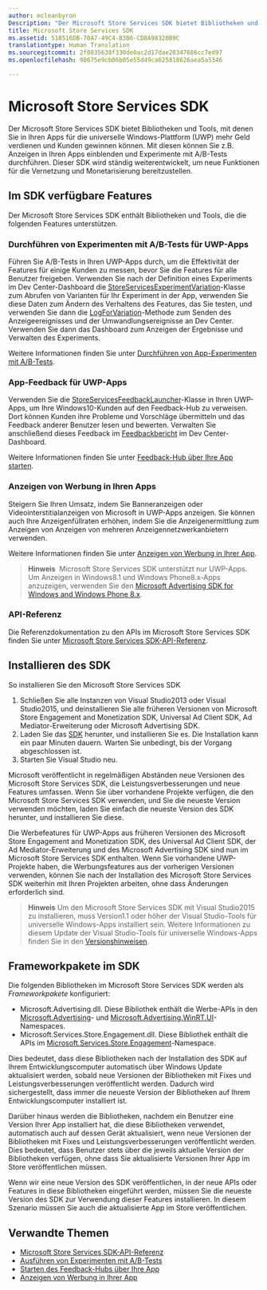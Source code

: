 ```yaml
---
author: mcleanbyron
Description: "Der Microsoft Store Services SDK bietet Bibliotheken und Tools zum Hinzufügen von Features zu Ihren Apps, mit denen Sie mehr Geld verdienen und Kunden gewinnen können."
title: Microsoft Store Services SDK
ms.assetid: 518516DB-70A7-49C4-B3B6-CD8A98320B9C
translationtype: Human Translation
ms.sourcegitcommit: 2f0835638f330de0ac2d17dae28347686cc7ed97
ms.openlocfilehash: 98675e9cb06b05e55d49ca625818626aea5a5346

---
```


# Microsoft Store Services SDK

Der Microsoft Store Services SDK bietet Bibliotheken und Tools, mit denen Sie in Ihren Apps für die universelle Windows-Plattform (UWP) mehr Geld verdienen und Kunden gewinnen können. Mit diesen können Sie z.B. Anzeigen in Ihren Apps einblenden und Experimente mit A/B-Tests durchführen. Dieser SDK wird ständig weiterentwickelt, um neue Funktionen für die Vernetzung und Monetarisierung bereitzustellen.


## Im SDK verfügbare Features

Der Microsoft Store Services SDK enthält Bibliotheken und Tools, die die folgenden Features unterstützen.

### Durchführen von Experimenten mit A/B-Tests für UWP-Apps

Führen Sie A/B-Tests in Ihren UWP-Apps durch, um die Effektivität der Features für einige Kunden zu messen, bevor Sie die Features für alle Benutzer freigeben. Verwenden Sie nach der Definition eines Experiments im Dev Center-Dashboard die [StoreServicesExperimentVariation](https://msdn.microsoft.com/library/windows/apps/microsoft.services.store.engagement.storeservicesexperimentvariation.aspx)-Klasse zum Abrufen von Varianten für Ihr Experiment in der App, verwenden Sie diese Daten zum Ändern des Verhaltens des Features, das Sie testen, und verwenden Sie dann die [LogForVariation](https://msdn.microsoft.com/library/windows/apps/microsoft.services.store.engagement.storeservicescustomeventlogger.logforvariation.aspx)-Methode zum Senden des Anzeigeereignisses und der Umwandlungsereignisse an Dev Center. Verwenden Sie dann das Dashboard zum Anzeigen der Ergebnisse und Verwalten des Experiments.

Weitere Informationen finden Sie unter [Durchführen von App-Experimenten mit A/B-Tests](run-app-experiments-with-a-b-testing.md).

### App-Feedback für UWP-Apps

Verwenden Sie die [StoreServicesFeedbackLauncher](https://msdn.microsoft.com/library/windows/apps/microsoft.services.store.engagement.storeservicesfeedbacklauncher.aspx)-Klasse in Ihren UWP-Apps, um Ihre Windows10-Kunden auf den Feedback-Hub zu verweisen. Dort können Kunden ihre Probleme und Vorschläge übermitteln und das Feedback anderer Benutzer lesen und bewerten. Verwalten Sie anschließend dieses Feedback im [Feedbackbericht](../publish/feedback-report.md) im Dev Center-Dashboard.

Weitere Informationen finden Sie unter [Feedback-Hub über Ihre App starten](launch-feedback-hub-from-your-app.md).

### Anzeigen von Werbung in Ihren Apps

Steigern Sie Ihren Umsatz, indem Sie Banneranzeigen oder Videointerstitialanzeigen von Microsoft in UWP-Apps anzeigen. Sie können auch Ihre Anzeigenfüllraten erhöhen, indem Sie die Anzeigenermittlung zum Anzeigen von Anzeigen von mehreren Anzeigennetzwerkanbietern verwenden.

Weitere Informationen finden Sie unter [Anzeigen von Werbung in Ihrer App](display-ads-in-your-app.md).

>**Hinweis**&nbsp;&nbsp;Microsoft Store Services SDK unterstützt nur UWP-Apps. Um Anzeigen in Windows8.1 und Windows Phone8.x-Apps anzuzeigen, verwenden Sie den [Microsoft Advertising SDK for Windows and Windows Phone 8.x](http://aka.ms/store-8-sdk).

### API-Referenz

Die Referenzdokumentation zu den APIs im Microsoft Store Services SDK finden Sie unter [Microsoft Store Services SDK-API-Referenz](https://msdn.microsoft.com/library/windows/apps/mt691886.aspx).

## Installieren des SDK

So installieren Sie den Microsoft Store Services SDK

1.  Schließen Sie alle Instanzen von Visual Studio2013 oder Visual Studio2015, und deinstallieren Sie alle früheren Versionen von Microsoft Store Engagement and Monetization SDK, Universal Ad Client SDK, Ad Mediator-Erweiterung oder Microsoft Advertising SDK.
2.  Laden Sie das [SDK](http://aka.ms/store-em-sdk) herunter, und installieren Sie es. Die Installation kann ein paar Minuten dauern. Warten Sie unbedingt, bis der Vorgang abgeschlossen ist.
3.  Starten Sie Visual Studio neu.

Microsoft veröffentlicht in regelmäßigen Abständen neue Versionen des Microsoft Store Services SDK, die Leistungsverbesserungen und neue Features umfassen. Wenn Sie über vorhandene Projekte verfügen, die den Microsoft Store Services SDK verwenden, und Sie die neueste Version verwenden möchten, laden Sie einfach die neueste Version des SDK herunter, und installieren Sie diese.

Die Werbefeatures für UWP-Apps aus früheren Versionen des Microsoft Store Engagement and Monetization SDK, des Universal Ad Client SDK, der Ad Mediator-Erweiterung und des Microsoft Advertising SDK sind nun im Microsoft Store Services SDK enthalten. Wenn Sie vorhandene UWP-Projekte haben, die Werbungsfeatures aus der vorherigen Versionen verwenden, können Sie nach der Installation des Microsoft Store Services SDK weiterhin mit Ihren Projekten arbeiten, ohne dass Änderungen erforderlich sind.

>**Hinweis**  Um den Microsoft Store Services SDK mit Visual Studio2015 zu installieren, muss Version1.1 oder höher der Visual Studio-Tools für universelle Windows-Apps installiert sein. Weitere Informationen zu diesem Update der Visual Studio-Tools für universelle Windows-Apps finden Sie in den [Versionshinweisen](http://go.microsoft.com/fwlink/?LinkID=624516).

## Frameworkpakete im SDK

Die folgenden Bibliotheken im Microsoft Store Services SDK werden als *Frameworkpakete* konfiguriert:

* Microsoft.Advertising.dll. Diese Bibliothek enthält die Werbe-APIs in den [Microsoft.Advertising](https://msdn.microsoft.com/en-us/library/windows/apps/mt313187.aspx)- und [Microsoft.Advertising.WinRT.UI](https://msdn.microsoft.com/en-us/library/windows/apps/microsoft.advertising.winrt.ui.aspx)-Namespaces.
* Microsoft.Services.Store.Engagement.dll. Diese Bibliothek enthält die APIs im [Microsoft.Services.Store.Engagement](https://msdn.microsoft.com/en-us/library/windows/apps/microsoft.services.store.engagement.aspx)-Namespace.

Dies bedeutet, dass diese Bibliotheken nach der Installation des SDK auf Ihrem Entwicklungscomputer automatisch über Windows Update aktualisiert werden, sobald neue Versionen der Bibliotheken mit Fixes und Leistungsverbesserungen veröffentlicht werden. Dadurch wird sichergestellt, dass immer die neueste Version der Bibliotheken auf Ihrem Entwicklungscomputer installiert ist.

Darüber hinaus werden die Bibliotheken, nachdem ein Benutzer eine Version Ihrer App installiert hat, die diese Bibliotheken verwendet, automatisch auch auf dessen Gerät aktualisiert, wenn neue Versionen der Bibliotheken mit Fixes und Leistungsverbesserungen veröffentlicht werden. Dies bedeutet, dass Benutzer stets über die jeweils aktuelle Version der Bibliotheken verfügen, ohne dass Sie aktualisierte Versionen Ihrer App im Store veröffentlichen müssen.

Wenn wir eine neue Version des SDK veröffentlichen, in der neue APIs oder Features in diese Bibliotheken eingeführt werden, müssen Sie die neueste Version des SDK zur Verwendung dieser Features installieren. In diesem Szenario müssen Sie auch die aktualisierte App im Store veröffentlichen.

## Verwandte Themen

* [Microsoft Store Services SDK-API-Referenz](https://msdn.microsoft.com/library/windows/apps/mt691886.aspx)
* [Ausführen von Experimenten mit A/B-Tests](run-app-experiments-with-a-b-testing.md)
* [Starten des Feedback-Hubs über Ihre App](launch-feedback-hub-from-your-app.md)
* [Anzeigen von Werbung in Ihrer App](display-ads-in-your-app.md)



<!--HONumber=Sep16_HO2-->


